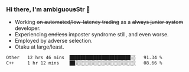 ### Hi there, I'm ambiguou~~s~~Str 👋

<!--
**ambiguoustexture/ambiguoustexture** is a ✨ _special_ ✨ repository because its `README.md` (this file) appears on your GitHub profile.

Here are some ideas to get you started:
-->
- Working ~~on automated/low-latency trading~~ as a ~~always junior system~~ developer.
- Experiencing ~~endless~~ imposter syndrome still, and even worse.
- Employed by adverse selection.
- Otaku at large/least.

<!--START_SECTION:waka-->

```txt
Other   12 hrs 46 mins  ███████████████████████░░   91.34 %
C++     1 hr 12 mins    ██░░░░░░░░░░░░░░░░░░░░░░░   08.66 %
```

<!--END_SECTION:waka-->
